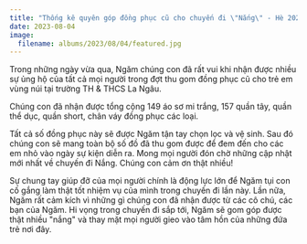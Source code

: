 ```yaml
---
title: "Thống kê quyên góp đồng phục cũ cho chuyến đi \"Nắng\" - Hè 2023"
date: 2023-08-04
image:
  filename: albums/2023/08/04/featured.jpg
---
```


Trong những ngày vừa qua, Ngăm chúng con đã rất vui khi nhận được nhiều sự ủng hộ của tất cả mọi người trong đợt thu gom
đồng phục cũ cho trẻ em vùng núi tại trường TH & THCS La Ngâu.

Chúng con đã nhận được tổng cộng 149 áo sơ mi trắng, 157 quần tây, quần thể dục, quần short, chân váy đồng phục các
loại.

Tất cả số đồng phục này sẽ được Ngăm tận tay chọn lọc và vệ sinh. Sau đó chúng con sẽ mang toàn bộ số đồ đã thu gom được
để đem đến cho các em nhỏ vào ngày sự kiện diễn ra. Mong mọi người đón chờ những cập nhật mới nhất về chuyến đi Nắng.
Chúng con cảm ơn thật nhiều!

Sự chung tay giúp đỡ của mọi người chính là động lực lớn để Ngăm tụi con cố gắng làm thật tốt nhiệm vụ của mình trong
chuyến đi lần này. Lần nữa, Ngăm rất cảm kích vì những gì chúng con đã nhận được từ các cô chú, các bạn của Ngăm. Hi
vọng trong chuyến đi sắp tới, Ngăm sẽ gom góp được thật nhiều "nắng" và thay mặt mọi người gieo vào tâm hồn của những
đứa trẻ nơi đây.
